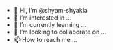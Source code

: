 - 👋 Hi, I’m @shyam-shyakla
- 👀 I’m interested in ...
- 🌱 I’m currently learning ...
- 💞️ I’m looking to collaborate on ...
- 📫 How to reach me ...

<!---
shyam-shyakla/shyam-shyakla is a ✨ special ✨ repository because its `README.md` (this file) appears on your GitHub profile.
You can click the Preview link to take a look at your changes.
--->
